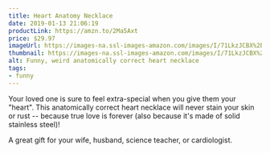 ```yaml
---
title: Heart Anatomy Necklace
date: 2019-01-13 21:06:19
productLink: https://amzn.to/2Ma5Axt
price: $29.97
imageUrl: https://images-na.ssl-images-amazon.com/images/I/71LkzJCBX%2BL._UY695_.jpg
thumbnail: https://images-na.ssl-images-amazon.com/images/I/71LkzJCBX%2BL._SR600,315_.jpg
alt: Funny, weird anatomically correct heart necklace
tags:
- funny
---
```


Your loved one is sure to feel extra-special when you give them your "heart". This anatomically correct heart necklace will never stain your skin or rust -- because true love is forever (also because it's made of solid stainless steel)!

A great gift for your wife, husband, science teacher, or cardiologist.